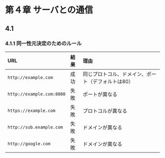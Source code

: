 # 第４章 サーバとの通信
## 4.1
### 4.1.1 同一性元決定のためのルール
|URL|結果|理由|
|:-|:-|:-|
|`http://example.com`|成功|同じプロトコル、ドメイン、ポート（デフォルトは80）|
|`http://example.com:8080`|失敗|ポートが異なる|
|`https://example.com`|失敗|プロトコルが異なる|
|`http://sub.example.com`|失敗|ドメインが異なる|
|`http://google.com`|失敗|ドメインが異なる|
